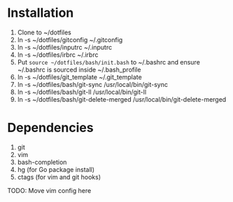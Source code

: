 # Installation
1. Clone to ~/dotfiles
2. ln -s ~/dotfiles/gitconfig ~/.gitconfig
3. ln -s ~/dotfiles/inputrc ~/.inputrc
4. ln -s ~/dotfiles/irbrc ~/.irbrc
5. Put `source ~/dotfiles/bash/init.bash` to ~/.bashrc and ensure ~/.bashrc is sourced inside ~/.bash_profile
6. ln -s ~/dotfiles/git_template ~/.git_template
7. ln -s ~/dotfiles/bash/git-sync /usr/local/bin/git-sync
8. ln -s ~/dotfiles/bash/git-ll /usr/local/bin/git-ll
8. ln -s ~/dotfiles/bash/git-delete-merged /usr/local/bin/git-delete-merged

# Dependencies

1. git
2. vim
3. bash-completion
4. hg (for Go package install)
5. ctags (for vim and git hooks)

TODO: Move vim config here

